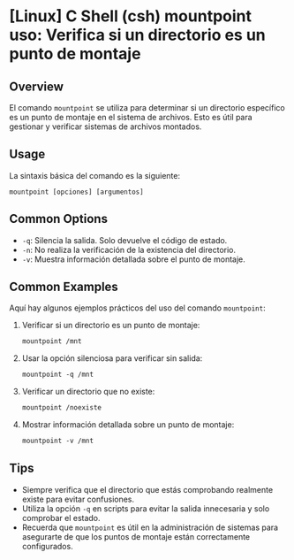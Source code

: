 # [Linux] C Shell (csh) mountpoint uso: Verifica si un directorio es un punto de montaje

## Overview
El comando `mountpoint` se utiliza para determinar si un directorio específico es un punto de montaje en el sistema de archivos. Esto es útil para gestionar y verificar sistemas de archivos montados.

## Usage
La sintaxis básica del comando es la siguiente:

```
mountpoint [opciones] [argumentos]
```

## Common Options
- `-q`: Silencia la salida. Solo devuelve el código de estado.
- `-n`: No realiza la verificación de la existencia del directorio.
- `-v`: Muestra información detallada sobre el punto de montaje.

## Common Examples
Aquí hay algunos ejemplos prácticos del uso del comando `mountpoint`:

1. Verificar si un directorio es un punto de montaje:
   ```csh
   mountpoint /mnt
   ```

2. Usar la opción silenciosa para verificar sin salida:
   ```csh
   mountpoint -q /mnt
   ```

3. Verificar un directorio que no existe:
   ```csh
   mountpoint /noexiste
   ```

4. Mostrar información detallada sobre un punto de montaje:
   ```csh
   mountpoint -v /mnt
   ```

## Tips
- Siempre verifica que el directorio que estás comprobando realmente existe para evitar confusiones.
- Utiliza la opción `-q` en scripts para evitar la salida innecesaria y solo comprobar el estado.
- Recuerda que `mountpoint` es útil en la administración de sistemas para asegurarte de que los puntos de montaje están correctamente configurados.